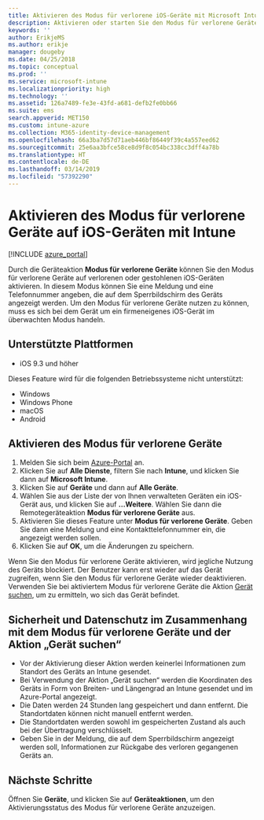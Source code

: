 ```yaml
---
title: Aktivieren des Modus für verlorene iOS-Geräte mit Microsoft Intune – Azure | Microsoft-Dokumentation
description: Aktivieren oder starten Sie den Modus für verlorene Geräte, um mithilfe von Microsoft Intune eine Meldung zu erstellen, die auf dem Sperrbildschirm eines verloren gegangenen oder gestohlenen iOS-Geräts angezeigt wird. Hier erhalten Sie auch weitere Informationen zu Sicherheit und Datenschutz bei Verwendung der Aktion „Modus für verlorene Geräte“.
keywords: ''
author: ErikjeMS
ms.author: erikje
manager: dougeby
ms.date: 04/25/2018
ms.topic: conceptual
ms.prod: ''
ms.service: microsoft-intune
ms.localizationpriority: high
ms.technology: ''
ms.assetid: 126a7489-fe3e-43fd-a681-defb2fe0bb66
ms.suite: ems
search.appverid: MET150
ms.custom: intune-azure
ms.collection: M365-identity-device-management
ms.openlocfilehash: 66a3ba7d57d71aeb446bf86449f39c4a557eed62
ms.sourcegitcommit: 25e6aa3bfce58ce8d9f8c054bc338cc3dff4a78b
ms.translationtype: HT
ms.contentlocale: de-DE
ms.lasthandoff: 03/14/2019
ms.locfileid: "57392290"
---
```

# <a name="enable-lost-mode-on-ios-devices-with-intune"></a>Aktivieren des Modus für verlorene Geräte auf iOS-Geräten mit Intune

[!INCLUDE [azure_portal](./includes/azure_portal.md)]

Durch die Geräteaktion **Modus für verlorene Geräte** können Sie den Modus für verlorene Geräte auf verlorenen oder gestohlenen iOS-Geräten aktivieren. In diesem Modus können Sie eine Meldung und eine Telefonnummer angeben, die auf dem Sperrbildschirm des Geräts angezeigt werden. Um den Modus für verlorene Geräte nutzen zu können, muss es sich bei dem Gerät um ein firmeneigenes iOS-Gerät im überwachten Modus handeln.

## <a name="supported-platforms"></a>Unterstützte Plattformen

- iOS 9.3 und höher

Dieses Feature wird für die folgenden Betriebssysteme nicht unterstützt: 
- Windows
- Windows Phone
- macOS
- Android

## <a name="enable-lost-mode"></a>Aktivieren des Modus für verlorene Geräte

1. Melden Sie sich beim [Azure-Portal](https://portal.azure.com) an.
2. Klicken Sie auf **Alle Dienste**, filtern Sie nach **Intune**, und klicken Sie dann auf **Microsoft Intune**.
3. Klicken Sie auf **Geräte** und dann auf **Alle Geräte**.
4. Wählen Sie aus der Liste der von Ihnen verwalteten Geräten ein iOS-Gerät aus, und klicken Sie auf **...Weitere**. Wählen Sie dann die Remotegeräteaktion **Modus für verlorene Geräte** aus.
5. Aktivieren Sie dieses Feature unter **Modus für verlorene Geräte**. Geben Sie dann eine Meldung und eine Kontakttelefonnummer ein, die angezeigt werden sollen.
6. Klicken Sie auf **OK**, um die Änderungen zu speichern.

Wenn Sie den Modus für verlorene Geräte aktivieren, wird jegliche Nutzung des Geräts blockiert. Der Benutzer kann erst wieder auf das Gerät zugreifen, wenn Sie den Modus für verlorene Geräte wieder deaktivieren. Verwenden Sie bei aktiviertem Modus für verlorene Geräte die Aktion [Gerät suchen](device-locate.md), um zu ermitteln, wo sich das Gerät befindet.

## <a name="security-and-privacy-information-for-the-lost-mode-and-locate-device-actions"></a>Sicherheit und Datenschutz im Zusammenhang mit dem Modus für verlorene Geräte und der Aktion „Gerät suchen“
- Vor der Aktivierung dieser Aktion werden keinerlei Informationen zum Standort des Geräts an Intune gesendet.
- Bei Verwendung der Aktion „Gerät suchen“ werden die Koordinaten des Geräts in Form von Breiten- und Längengrad an Intune gesendet und im Azure-Portal angezeigt.
- Die Daten werden 24 Stunden lang gespeichert und dann entfernt. Die Standortdaten können nicht manuell entfernt werden.
- Die Standortdaten werden sowohl im gespeicherten Zustand als auch bei der Übertragung verschlüsselt.
- Geben Sie in der Meldung, die auf dem Sperrbildschirm angezeigt werden soll, Informationen zur Rückgabe des verloren gegangenen Geräts an.

## <a name="next-steps"></a>Nächste Schritte

Öffnen Sie **Geräte**, und klicken Sie auf **Geräteaktionen**, um den Aktivierungsstatus des Modus für verlorene Geräte anzuzeigen.
